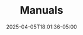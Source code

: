 ---
weight: 999
title: "Manuals"
description: ""
icon: "article"
date: "2025-04-05T18:01:36-05:00"
lastmod: "2025-04-05T18:01:36-05:00"
draft: false
toc: true
---